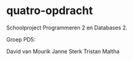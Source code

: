 # quatro-opdracht
Schoolproject Programmeren 2 en Databases 2.

Groep PD5:

David van Mourik
Janne Sterk
Tristan Maltha
